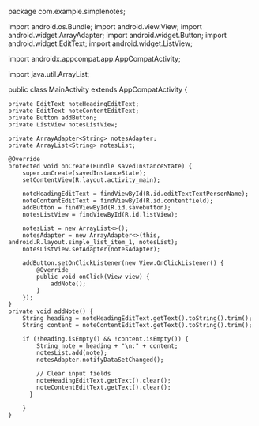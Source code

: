 
package com.example.simplenotes;

import android.os.Bundle;
import android.view.View;
import android.widget.ArrayAdapter;
import android.widget.Button;
import android.widget.EditText;
import android.widget.ListView;

import androidx.appcompat.app.AppCompatActivity;

import java.util.ArrayList;

public class MainActivity extends AppCompatActivity {

    private EditText noteHeadingEditText;
    private EditText noteContentEditText;
    private Button addButton;
    private ListView notesListView;

    private ArrayAdapter<String> notesAdapter;
    private ArrayList<String> notesList;

    @Override
    protected void onCreate(Bundle savedInstanceState) {
        super.onCreate(savedInstanceState);
        setContentView(R.layout.activity_main);

        noteHeadingEditText = findViewById(R.id.editTextTextPersonName);
        noteContentEditText = findViewById(R.id.contentfield);
        addButton = findViewById(R.id.savebutton);
        notesListView = findViewById(R.id.listView);

        notesList = new ArrayList<>();
        notesAdapter = new ArrayAdapter<>(this, android.R.layout.simple_list_item_1, notesList);
        notesListView.setAdapter(notesAdapter);

        addButton.setOnClickListener(new View.OnClickListener() {
            @Override
            public void onClick(View view) {
                addNote();
            }
        });
    }
    private void addNote() {
        String heading = noteHeadingEditText.getText().toString().trim();
        String content = noteContentEditText.getText().toString().trim();

        if (!heading.isEmpty() && !content.isEmpty()) {
            String note = heading + "\n:" + content;
            notesList.add(note);
            notesAdapter.notifyDataSetChanged();

            // Clear input fields
            noteHeadingEditText.getText().clear();
            noteContentEditText.getText().clear();
          }

        }
    }

